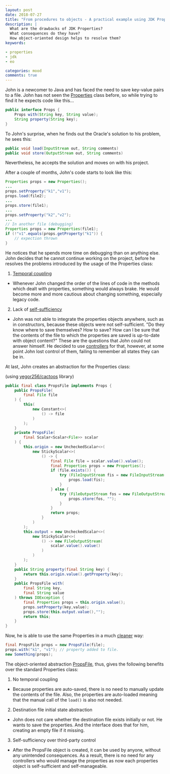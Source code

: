```yaml
---
layout: post
date: 2018-07-27
title: "From procedures to objects - A practical example using JDK Properties"
description: |
  What are the drawbacks of JDK Properties?
  What consequences do they have?
  How object-oriented design helps to resolve them?
keywords:

- properties
- jdk
- eo

categories: mood
comments: true
---
```


John is a newcomer to Java and has faced the need to save key-value pairs
to a file. John has not seen the
[Properties]
class before, so while trying to find it he expects code like this...

<!--more-->

```java
public interface Props {
    Props with(String key, String value);
    String property(String key);
}
```

To John's surprise, when he finds out the Oracle's solution
to his problem, he sees this:

```java
public void load(InputStream out, String comments)
public void store(OutputStream out, String comments)
```

Nevertheless, he accepts the solution and moves on with his project.

After a couple of months, John's code starts to look like this:

```java
Properties props = new Properties();
...
props.setProperty("k1","v1");
props.load(file2);
...
props.store(file1);
...
props.setProperty("k2","v2");
...
// In another file (debugging)
Properties props = new Properties(file1);
if (!"v1".equals(props.getProperty("k1")) {
    // expection thrown
}
```

He notices that he spends more time on debugging than on anything else.
John decides that he cannot continue working on the project, before he resolves
the problems introduced by the usage of the Properties class:

1. [Temporal coupling]
- Whenever John changed the order of the lines of code in the methods
    which dealt with properties, something would always brake. He would become
    more and more cautious about changing something, especially legacy code.

2. Lack of [self-sufficiency]
- John was not able to integrate the properties objects anywhere,
      such as in constructors,
      because these objects were not self-sufficient.
      "Do they know where to save themselves? How to save?
      How can I be sure that the contents of the file
      to which the properties are saved is up-to-date with object
      content?" These are the questions that John could not answer himself.
      He decided to use [controllers] for that,
      however, at some point John lost control of them,
      failing to remember all states they can be in.

At last, John creates an abstraction for the Properties class:

(using [yegor256/cactoos] library)

```java
public final class PropsFile implements Props {
    public PropsFile(
        final File file
    ) {
        this(
            new Constant<>(
                () -> file
            )
        );
    }
    private PropsFile(
        final Scalar<Scalar<File>> scalar
    ) {
        this.origin = new UncheckedScalar<>(
            new StickyScalar<>(
                () -> {
                    final File file = scalar.value().value();
                    final Properties props = new Properties();
                    if (file.exists()) {
                        try (FileInputStream fis = new FileInputStream(file)) {
                            props.load(fis);
                        }
                    } else {
                        try (FileOutputStream fos = new FileOutputStream(file)) {
                            props.store(fos, "");
                        }
                    }
                    return props;
                }
            )
        );
        this.output = new UncheckedScalar<>(
            new StickyScalar<>(
                () -> new FileOutputStream(
                    scalar.value().value()
                )
            )
        );
    }
    public String property(final String key) {
        return this.origin.value().getProperty(key);
    }
    public PropsFile with(
        final String key,
        final String value
    ) throws IOException {
        final Properties props = this.origin.value();
        props.setProperty(key,value);
        props.store(this.output.value(),"");
        return this;
    }
}
```

Now, he is able to use the same Properties in a much
[cleaner]
way:

```java
final PropsFile props = new PropsFile(file);
props.with("k1", "v1"); // property added to file.
new Something(props);
```

The object-oriented abstraction
[PropsFile],
thus, gives the following benefits over the standard Properties class:

1. No temporal coupling
- Because properties are auto-saved,
     there is no need to manually update the contents of the file.
     Also, the properties are auto-loaded meaning that the manual
     call of the `load()` is also not needed.

2. Destination file initial state abstraction
- John does not care whether the destination file exists initially or not.
     He wants to save the properties. And the interface does that for him,
     creating an empty file if it missing.

3. Self-sufficiency over third-party control
- After the PropsFile object is created, it can be used by anyone,
     without any unintended consequences.
     As a result, there is no need for any controllers who would manage
     the properties as now each properties
     object is self-sufficient and self-manageable.

[cleaner]: https://www.yegor256.com/2014/11/20/seven-virtues-of-good-object.html
[self-sufficiency]: https://www.yegor256.com/2017/05/10/inversion-of-control.html
[PropsFile]: https://github.com/driver733/VK-Uploader/blob/master/src/main/java/com/driver733/vkuploader/wallpost/PropsFile.java
[yegor256/cactoos]: https://github.com/yegor256/cactoos
[controllers]: https://www.yegor256.com/2016/12/13/mvc-vs-oop.html
[Properties]: https://docs.oracle.com/javase/8/docs/api/java/util/Properties.html
[Temporal coupling]: https://www.yegor256.com/2015/12/08/temporal-coupling-between-method-calls.html

